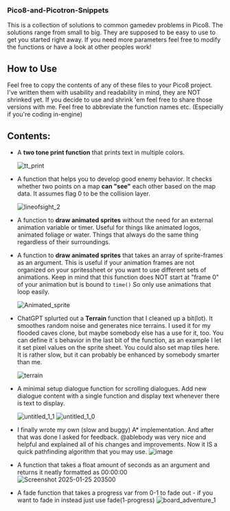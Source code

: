 ### Pico8-and-Picotron-Snippets
This is a collection of solutions to common gamedev problems in Pico8. The solutions range from small to big. They are supposed to be easy to use to get you started right away. If you need more parameters feel free to modify the functions or have a look at other peoples work! 

## How to Use
Feel free to copy the contents of any of these files to your Pico8 project. I've written them with usability and readability in mind, they are NOT shrinked yet. If you decide to use and shrink 'em feel free to share those versions with me. 
Feel free to abbreviate the function names etc. (Especially if you're coding in-engine)

## Contents:
- A **two tone print function** that prints text in multiple colors.
  
  ![tt_print](https://github.com/taxicomics/Pico8-and-Picotron-Snippets/assets/168220579/71cc15f3-f0f0-4f4e-9a14-f20b33274de8)
- A function that helps you to develop good enemy behavior. It checks whether two points on a map **can "see"** each other based on the map data. It assumes flag 0 to be the collision layer.

  ![lineofsight_2](https://github.com/taxicomics/Pico8-and-Picotron-Snippets/assets/168220579/aa5d805f-8d5f-4351-afc7-123281ceed01)
- A function to **draw animated sprites** without the need for an external animation variable or timer. Useful for things like animated logos, animated foliage or water. Things that always do the same thing regardless of their surroundings.

- A function to **draw animated sprites** that takes an array of sprite-frames as an argument. This is useful if your animation frames are not organized on your spritessheet or you want to use different sets of animations. Keep in mind that this function does NOT start at
  "frame 0" of your animation but is bound to `time()` So only use animations that loop easily.

  ![Animated_sprite](https://github.com/taxicomics/Pico8-and-Picotron-Snippets/assets/168220579/0e5009d4-022b-4532-a1d7-534c9df49c3a)
- ChatGPT splurted out a **Terrain** function that I cleaned up a bit(lot). It smoothes random noise and generates nice terrains. I used it for my flooded caves clone, but maybe somebody else has a use for it, too. You can define it`s behavior in the last bit of the function, as an example I let it set pixel values on the sprite sheet. You could also set map tiles here. It is rather slow, but it can probably be enhanced by somebody smarter than me.

  ![terrain](https://github.com/taxicomics/Pico8-and-Picotron-Snippets/assets/168220579/6cab32f0-d802-4898-af49-63094a14ddc8)


- A minimal setup dialogue function for scrolling dialogues. Add new dialogue content with a single function and display text whenever there is text to display.

  ![untitled_1_1](https://github.com/taxicomics/Pico8-and-Picotron-Snippets/assets/168220579/85917249-22c1-466f-8472-33f75d3fc6a9)
  ![untitled_1_0](https://github.com/taxicomics/Pico8-and-Picotron-Snippets/assets/168220579/b4ac1cd7-549d-458d-b427-3621d85577ac)

- I finally wrote my own (slow and buggy) A* implementation. And after that was done I asked for feedback. @ablebody was very nice and helpful and explained all of his changes and improvements. Now it IS a quick pathfinding algorithm that you may use. 
  ![image](https://github.com/taxicomics/Pico8-and-Picotron-Snippets/assets/168220579/447e4e24-8077-4cf6-b9a6-7c37eab8439a)

- A function that takes a float amount of seconds as an argument and returns it neatly formatted as 00:00:00
  ![Screenshot 2025-01-25 203500](https://github.com/user-attachments/assets/133b8977-ae8f-44c5-af74-dba4593cbbf7)

- A fade function that takes a progress var from 0-1 to fade out - if you want to fade in instead just use fade(1-progress)
  ![board_adventure_1](https://github.com/user-attachments/assets/45a2f711-89a5-4279-bb2c-4509094c72ce)

